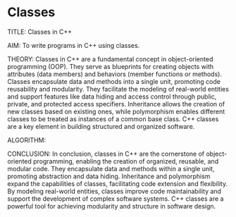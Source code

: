 # Classes
TITLE: Classes in C++ 

AIM: To write programs in C++ using classes. 

THEORY: Classes in C++ are a fundamental concept in object-oriented programming (OOP).
They serve as blueprints for creating objects with attributes (data members) and behaviors (member functions or methods). 
Classes encapsulate data and methods into a single unit, promoting code reusability and modularity. 
They facilitate the modeling of real-world entities and support features like data hiding and access control through public, private, and protected access specifiers.
Inheritance allows the creation of new classes based on existing ones, while polymorphism enables different classes to be treated as instances of a common base class.
C++ classes are a key element in building structured and organized software.

ALGORITHM: 

CONCLUSION: In conclusion, classes in C++ are the cornerstone of object-oriented programming, enabling the creation of organized, reusable, and modular code. 
They encapsulate data and methods within a single unit, promoting abstraction and data hiding. Inheritance and polymorphism expand the capabilities of classes, 
facilitating code extension and flexibility. By modeling real-world entities, classes improve code maintainability and support the development of complex software systems. 
C++ classes are a powerful tool for achieving modularity and structure in software design.
